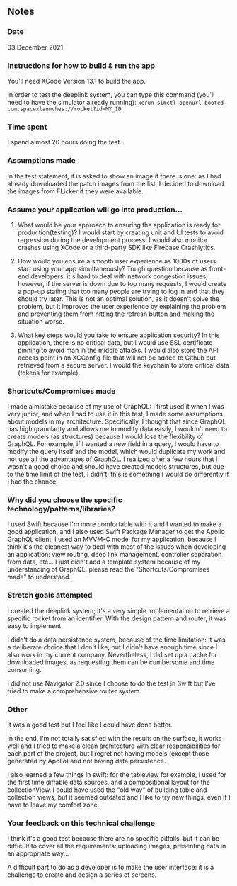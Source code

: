 ## Notes

### Date
03 December 2021

### Instructions for how to build & run the app
You'll need XCode Version 13.1 to build the app.

In order to test the deeplink system, you can type this command (you'll need to have the simulator already running):
`xcrun simctl openurl booted com.spacexlaunches://rocket?id=MY_ID`

### Time spent
I spend almost 20 hours doing the test.

### Assumptions made
In the test statement, it is asked to show an image if there is one: as I had already downloaded the patch images from the list, I decided to download the images from FLicker if they were available.

### Assume your application will go into production...
1. What would be your approach to ensuring the application is ready for production(testing)?
I would start by creating unit and UI tests to avoid regression during the development process. I would also monitor crashes using XCode or a third-party SDK like Firebase Crashlytics.

2. How would you ensure a smooth user experience as 1000s of users start using your app simultaneously?
Tough question because as front-end developers, it's hard to deal with network congestion issues; however, if the server is down due to too many requests, I would create a pop-up stating that too many people are trying to log in and that they should try later. This is not an optimal solution, as it doesn't solve the problem, but it improves the user experience by explaining the problem and preventing them from hitting the refresh button and making the situation worse.

3. What key steps would you take to ensure application security?
In this application, there is no critical data, but I would use SSL certificate pinning to avoid man in the middle attacks. I would also store the API access point in an XCConfig file that will not be added to Github but retrieved from a secure server. I would the keychain to store critical data (tokens for example).

### Shortcuts/Compromises made
I made a mistake because of my use of GraphQL: I first used it when I was very junior, and when I had to use it in this test, I made some assumptions about models in my architecture. 
Specifically, I thought that since GraphQL has high granularity and allows me to modify data easily, I wouldn't need to create models (as structures) because I would lose the flexibility of GraphQL. For example, if I wanted a new field in a query, I would have to modify the query itself and the model, which would duplicate my work and not use all the advantages of GraphQL.
I realized after a few hours that I wasn't a good choice and should have created models structures, but due to the time limit of the test, I didn't; this is something I would do differently if I had the chance.

### Why did you choose the specific technology/patterns/libraries?
I used Swift because I'm more comfortable with it and I wanted to make a good application, and I also used Swift Package Manager to get the Apollo GraphQL client.
I used an MVVM-C model for my application, because I think it's the cleanest way to deal with most of the issues when developing an application: view routing, deep link management, controller separation from data, etc...
I just didn't add a template system because of my understanding of GraphQL, please read the "Shortcuts/Compromises made" to understand.

### Stretch goals attempted
I created the deeplink system; it's a very simple implementation to retrieve a specific rocket from an identifier. With the design pattern and router, it was easy to implement.

I didn't do a data persistence system, because of the time limitation: it was a deliberate choice that I don't like, but I didn't have enough time since I also work in my current company. Nevertheless, I did set up a cache for downloaded images, as requesting them can be cumbersome and time consuming.

I did not use Navigator 2.0 since I choose to do the test in Swift but I've tried to make a comprehensive router system.

### Other
It was a good test but I feel like I could have done better.

In the end, I'm not totally satisfied with the result: on the surface, it works well and I tried to make a clean architecture with clear responsibilities for each part of the project, but I regret not having models (except those generated by Apollo) and not having data persistence.

I also learned a few things in swift: for the tableview for example, I used for the first time diffable data sources, and a compositional layout for the collectionView. I could have used the "old way" of building table and collection views, but it seemed outdated and I like to try new things, even if I have to leave my comfort zone.

### Your feedback on this technical challenge
I think it's a good test because there are no specific pitfalls, but it can be difficult to cover all the requirements: uploading images, presenting data in an appropriate way...

A difficult part to do as a developer is to make the user interface: it is a challenge to create and design a series of screens.
